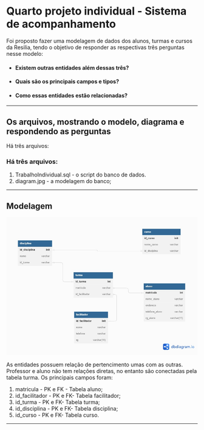 # Quarto projeto individual - Sistema de acompanhamento
Foi proposto fazer uma modelagem de dados dos alunos, turmas e cursos da Resilia, tendo o objetivo de responder as respectivas três perguntas nesse modelo:
- <h4> Existem outras entidades além dessas três? </h4>
- <h4> Quais são os principais campos e tipos? </h4>
- <h4> Como essas entidades estão relacionadas? </h4>
<hr>

## Os arquivos, mostrando o modelo, diagrama e respondendo as perguntas
Há três arquivos: 

<h3> Há três arquivos: </h3>
<ol> 
<li> TrabalhoIndividual.sql - o script do banco de dados.</li>
<li> diagram.jpg - a modelagem do banco;</li>
</ol>
<hr>

## Modelagem 

<img src="/diagram.jpg" width="800px"/>

As entidades possuem relação de pertencimento umas com as outras. Professor e aluno não tem relações diretas, no entanto são conectadas pela tabela turma. 
Os principais campos foram:

<ol> 
<li> matricula - PK e FK - Tabela aluno;</li>
<li> id_facilitador - PK e FK- Tabela facilitador;</li>
<li> id_turma - PK e FK- Tabela turma;</li>
<li> id_disciplina - PK e FK- Tabela disciplina;</li>
<li> id_curso - PK e FK- Tabela curso.</li>
</ol>
<hr>
<br>
